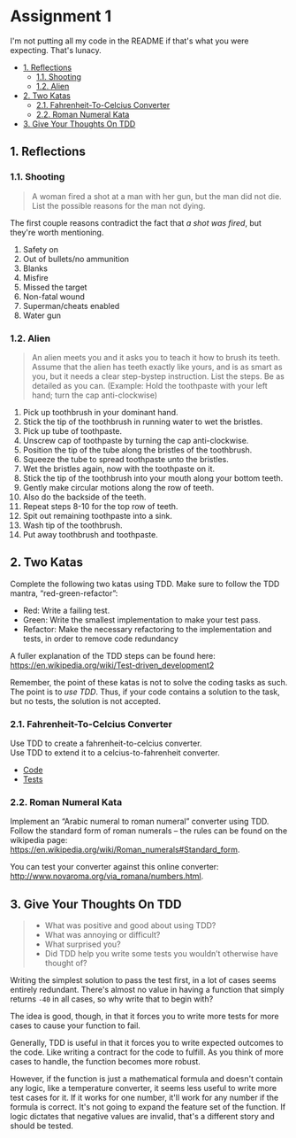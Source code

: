 # Assignment 1

I'm not putting all my code in the README if that's what you were expecting. That's lunacy.

- [1. Reflections](#1-reflections)
  - [1.1. Shooting](#11-shooting)
  - [1.2. Alien](#12-alien)
- [2. Two Katas](#2-two-katas)
  - [2.1. Fahrenheit-To-Celcius Converter](#21-fahrenheit-to-celcius-converter)
  - [2.2. Roman Numeral Kata](#22-roman-numeral-kata)
- [3. Give Your Thoughts On TDD](#3-give-your-thoughts-on-tdd)

## 1. Reflections

### 1.1. Shooting

> A woman fired a shot at a man with her gun, but the man did not die. List the possible reasons for the man not dying.

The first couple reasons contradict the fact that _a shot was fired_, but they're worth mentioning.

1. Safety on
2. Out of bullets/no ammunition
3. Blanks
4. Misfire
5. Missed the target
6. Non-fatal wound
7. Superman/cheats enabled
8. Water gun

### 1.2. Alien

> An alien meets you and it asks you to teach it how to brush its teeth. Assume that the alien has teeth exactly like yours, and is as smart as you, but it needs a clear step-bystep instruction. List the steps. Be as detailed as you can. (Example: Hold the toothpaste with your left hand; turn the cap anti-clockwise)

1. Pick up toothbrush in your dominant hand.
2. Stick the tip of the toothbrush in running water to wet the bristles.
3. Pick up tube of toothpaste.
4. Unscrew cap of toothpaste by turning the cap anti-clockwise.
5. Position the tip of the tube along the bristles of the toothbrush.
6. Squeeze the tube to spread toothpaste unto the bristles.
7. Wet the bristles again, now with the toothpaste on it.
8. Stick the tip of the toothbrush into your mouth along your bottom teeth.
9. Gently make circular motions along the row of teeth.
10. Also do the backside of the teeth.
11. Repeat steps 8-10 for the top row of teeth.
12. Spit out remaining toothpaste into a sink.
13. Wash tip of the toothbrush.
14. Put away toothbrush and toothpaste.

## 2. Two Katas

Complete the following two katas using TDD. Make sure to follow the TDD mantra,
“red-green-refactor”:

- Red: Write a failing test.
- Green: Write the smallest implementation to make your test pass.
- Refactor: Make the necessary refactoring to the implementation and tests, in order to remove code redundancy

A fuller explanation of the TDD steps can be found here:  
https://en.wikipedia.org/wiki/Test-driven_development2

Remember, the point of these katas is not to solve the coding tasks as such. The point
is to *use TDD*. Thus, if your code contains a solution to the task, but no tests, the
solution is not accepted.

### 2.1. Fahrenheit-To-Celcius Converter

Use TDD to create a fahrenheit-to-celcius converter.  
Use TDD to extend it to a celcius-to-fahrenheit converter.

- [Code](/src/main/java/org/example/TemperatureConverter.java)
- [Tests](/src/test/java/org/example/TemperatureConverterTest.java)

### 2.2. Roman Numeral Kata

Implement an “Arabic numeral to roman numeral” converter using TDD. Follow the standard form of roman numerals – the rules can be found on the wikipedia page:  
https://en.wikipedia.org/wiki/Roman_numerals#Standard_form.

You can test your converter against this online converter:  
http://www.novaroma.org/via_romana/numbers.html.

## 3. Give Your Thoughts On TDD

> - What was positive and good about using TDD?
> - What was annoying or difficult?
> - What surprised you?
> - Did TDD help you write some tests you wouldn’t otherwise have thought of?

Writing the simplest solution to pass the test first, in a lot of cases seems entirely redundant.
There's almost no value in having a function that simply returns `-40` in all cases, so why write that to begin with?

The idea is good, though, in that it forces you to write more tests for more cases to cause your function to fail.

Generally, TDD is useful in that it forces you to write expected outcomes to the code. Like writing a contract for the code to fulfill.
As you think of more cases to handle, the function becomes more robust.

However, if the function is just a mathematical formula and doesn't contain any logic, like a temperature converter, it seems less useful to write more test cases for it.
If it works for one number, it'll work for any number if the formula is correct. It's not going to expand the feature set of the function.
If logic dictates that negative values are invalid, that's a different story and should be tested.
